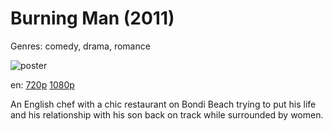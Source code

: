 # Burning Man (2011)

Genres: comedy, drama, romance

![poster](http://image.tmdb.org/t/p/w500/qZ5Q6d1rzhhkuX5BAFQaM7YGxjq.jpg)

en:
  [720p](magnet:?xt=urn:btih:F27F1C1C0A1630775AF5FEC811F67FE3B7A5211B&tr=udp://glotorrents.pw:6969/announce&tr=udp://tracker.opentrackr.org:1337/announce&tr=udp://torrent.gresille.org:80/announce&tr=udp://tracker.openbittorrent.com:80&tr=udp://tracker.coppersurfer.tk:6969&tr=udp://tracker.leechers-paradise.org:6969&tr=udp://p4p.arenabg.ch:1337&tr=udp://tracker.internetwarriors.net:1337)
  [1080p](magnet:?xt=urn:btih:0e13309c6529abeac5b32c11c77a764bcda1b48c&dn=Burning+Man+(2011)+%5B1080p%5D&tr=http%3A%2F%2Finferno.demonoid.me%3A3414%2Fannounce&tr=udp%3A%2F%2Ftracker.yify-torrents.com%2Fannounce&tr=udp%3A%2F%2Ftracker.1337x.org%3A80%2Fannounce&tr=udp%3A%2F%2Fexodus.desync.com%3A6969&tr=udp%3A%2F%2Ftracker.openbittorrent.com%3A80%2Fannounce&tr=udp%3A%2F%2Ftracker.openbittorrent.com%3A80%2Fannounce&tr=udp%3A%2F%2Ftracker.publicbt.com%3A80%2Fannounce&tr=udp%3A%2F%2Ftracker.ccc.de%3A80%2Fannounce&tr=http%3A%2F%2Ftracker.yify-torrents.com%2Fannounce)
  


An English chef with a chic restaurant on Bondi Beach trying to put his life and his relationship with his son back on track while surrounded by women.